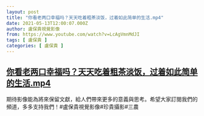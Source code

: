 ```yaml
---
layout: post
title: "你看老两口幸福吗？天天吃着粗茶淡饭，过着如此简单的生活.mp4"
date: 2021-05-13T12:00:07.000Z
author: 盧保貴視覺影像
from: https://www.youtube.com/watch?v=LcAgVmnMdJI
tags: [ 盧保貴 ]
categories: [ 盧保貴 ]
---
```

<!--1620907207000-->
[你看老两口幸福吗？天天吃着粗茶淡饭，过着如此简单的生活.mp4](https://www.youtube.com/watch?v=LcAgVmnMdJI)
------

<div>
期待影像能為將來保留文獻，給人們帶來更多的意義與思考。希望大家訂閱我們的頻道，多多支持我們！#盧保貴視覺影像#珍貴攝影#三農
</div>

